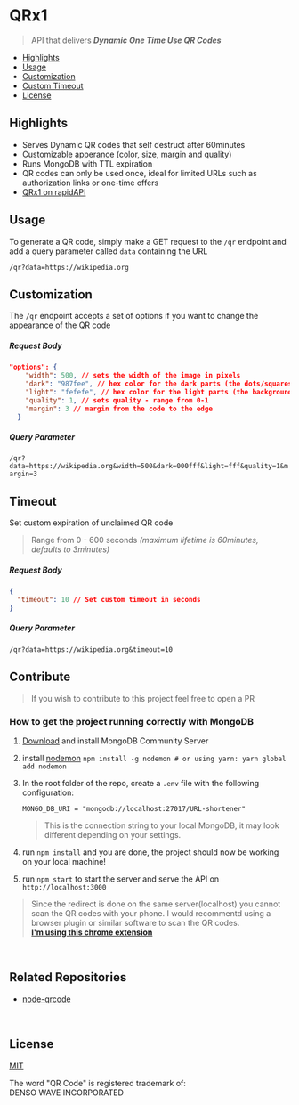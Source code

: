 # QRx1

> API that delivers **_Dynamic One Time Use QR Codes_**

- [Highlights](#highlights)
- [Usage](#usage)
- [Customization](#customization)
- [Custom Timeout](#timeout)
- [License](#license)

## Highlights

- Serves Dynamic QR codes that self destruct after 60minutes
- Customizable apperance (color, size, margin and quality)
- Runs MongoDB with TTL expiration
- QR codes can only be used once, ideal for limited URLs such as authorization links or one-time offers
- [QRx1 on rapidAPI](https://rapidapi.com/Pingu1337/api/qrx1)

## Usage

To generate a QR code, simply make a GET request to the `/qr` endpoint and add a query parameter called `data` containing the URL

```
/qr?data=https://wikipedia.org
```

## Customization

The `/qr` endpoint accepts a set of options if you want to change the appearance of the QR code

##### Request Body

```json
"options": {
    "width": 500, // sets the width of the image in pixels
    "dark": "987fee", // hex color for the dark parts (the dots/squares)
    "light": "fefefe", // hex color for the light parts (the background)
    "quality": 1, // sets quality - range from 0-1
    "margin": 3 // margin from the code to the edge
  }
```

##### Query Parameter

`/qr?data=https://wikipedia.org&width=500&dark=000fff&light=fff&quality=1&margin=3`

## Timeout

Set custom expiration of unclaimed QR code

> Range from 0 - 600 seconds _(maximum lifetime is 60minutes, defaults to 3minutes)_

##### Request Body

```json
{
  "timeout": 10 // Set custom timeout in seconds
}
```

##### Query Parameter

```
/qr?data=https://wikipedia.org&timeout=10
```

## Contribute

> If you wish to contribute to this project feel free to open a PR

### How to get the project running correctly with MongoDB

1.  [Download](https://www.mongodb.com/try/download/community) and install MongoDB Community Server
2.  install [nodemon]('https://www.npmjs.com/package/nodemon) `npm install -g nodemon # or using yarn: yarn global add nodemon`
3.  In the root folder of the repo, create a `.env` file with the following configuration:

    ```.env
    MONGO_DB_URI = "mongodb://localhost:27017/URL-shortener"
    ```

    > This is the connection string to your local MongoDB, it may look different depending on your settings.

4.  run `npm install` and you are done, the project should now be working on your local machine!
5.  run `npm start` to start the server and serve the API on `http://localhost:3000`

> Since the redirect is done on the same server(localhost) you cannot scan the QR codes with your phone. I would recommentd using a browser plugin or similar software to scan the QR codes. \
> **[I'm using this chrome extension](https://chrome.google.com/webstore/detail/qr-code-reader/likadllkkidlligfcdhfnnbkjigdkmci)**

<br>

## Related Repositories

- [node-qrcode](https://github.com/soldair/node-qrcode)

<br>

## License

[MIT](https://github.com/pingu1337/qrx1/blob/master/license)

The word "QR Code" is registered trademark of:<br>
DENSO WAVE INCORPORATED
